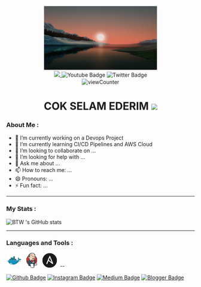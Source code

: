 <div align="center">
 <img src="https://github.com/myzula/myzula/blob/main/a.jpg" width="60%" height="60%" >
</div>


<div id="badges" align="center">
    <a href="linkedinADRESINIZI YAZIN">
      <img src="https://img.shields.io/badge/LinkedIn-blue?logo=linkedin&logoColor=white&style=for-the-badge" >
    </a>
    <img src="https://img.shields.io/badge/YouTube-red?style=for-the-badge&logo=youtube&logoColor=white" alt="Youtube Badge"/>
    <img src="https://img.shields.io/badge/Twitter-blue?style=for-the-badge&logo=twitter&logoColor=white" alt="Twitter Badge"/>
</div>
 <div id="badges" align="center">
    <img align="center" src="https://komarev.com/ghpvc/?username=emryduman&style=flat-square&color=blue" alt="viewCounter"/>
</div>
<h1 align="center">
     COK SELAM EDERIM <img src="https://media.giphy.com/media/hvRJCLFzcasrR4ia7z/giphy.gif" width="30px"/>
</h1>


 ### About Me :

- 🔭 I’m currently working on a Devops Project 
- 🌱 I’m currently learning CI/CD Pipelines and AWS Cloud
- 👯 I’m looking to collaborate on ...
- 🤔 I’m looking for help with ...
- 💬 Ask me about ...
- 📫 How to reach me: ...
- 😄 Pronouns: ...
- ⚡ Fun fact: ...

<!-- PART4-->

---

<!--
![Github stats 1](https://github-readme-stats.vercel.app/api?username=emreduman3146&show_icons=true&theme=gradient) radical
-->
###  My Stats :

![BTW 's GitHub stats](https://github-readme-stats-r5-3600.vercel.app/api?username=myzula&include_all_commits=true&count_private=true&show_icons=true&theme=gradient&border_radius=0)


---

###  Languages and Tools :

<div>
       <img src="https://github.com/devicons/devicon/blob/master/icons/docker/docker-original.svg" title="Java" alt="Java" width="40" height="40"/>&nbsp;
  <img src="https://github.com/devicons/devicon/blob/master/icons/jenkins/jenkins-original.svg" title="Java" alt="Java" width="40" height="40"/>&nbsp;
  <img src="https://github.com/devicons/devicon/blob/master/icons/ansible/ansible-original.svg" title="Java" alt="Java" width="40" height="40"/>&nbsp;
  <im
   </div>
--

[![Github Badge](https://img.shields.io/badge/-Github-000?style=quare&labelColor=000&logo=Github&logoColor=white&link=link)](link) 
[![Instagram Badge](https://img.shields.io/badge/-Instagram-C13584?style=flat-quare&labelColor=C13584&logo=instagram&logoColor=white&link=link)](link) 
[![Medium Badge](https://img.shields.io/badge/-Medium-757575?style=flat-quare&labelColor=757575&logo=Medium&logoColor=white&link=link)](link) 
[![Blogger Badge](https://img.shields.io/badge/-Blogger-FF9800?style=flat-quare&labelColor=FF9800&logo=Blogger&logoColor=white&link=link)](link)
